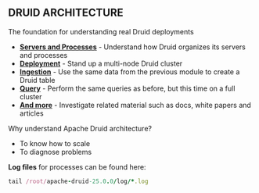 ## DRUID ARCHITECTURE

The foundation for understanding real Druid deployments

- [**Servers and Processes**](1-servers-and-proceses.md) - Understand how Druid organizes its servers and processes
- [**Deployment**](2-deployment.md) - Stand up a multi-node Druid cluster
- [**Ingestion**](../1.1-try-it-out/2-ingestion.md) - Use the same data from the previous module to create a Druid table
- [**Query**](../1.1-try-it-out/3-querying.md) - Perform the same queries as before, but this time on a full cluster
- [**And more**](learn-more.md) - Investigate related material such as docs, white papers and articles

Why understand Apache Druid architecture?

- To know how to scale
- To diagnose problems

**Log files** for processes can be found here:

```ruby
tail /root/apache-druid-25.0.0/log/*.log
```

